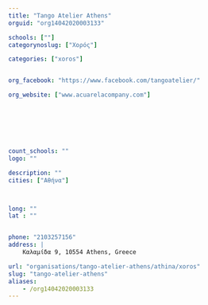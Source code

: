 ```yaml
---
title: "Tango Atelier Athens"
orguid: "org14042020003133"

schools: [""]
categorynoslug: ["Χορός"]

categories: ["xoros"]


org_facebook: "https://www.facebook.com/tangoatelier/"

org_website: ["www.acuarelacompany.com"]







count_schools: ""
logo: ""

description: ""
cities: ["Αθήνα"]



long: ""
lat : ""


phone: "2103257156"
address: |
    Καλαμίδα 9, 10554 Athens, Greece

url: "organisations/tango-atelier-athens/athina/xoros"
slug: "tango-atelier-athens"
aliases:
    - /org14042020003133
---
```



